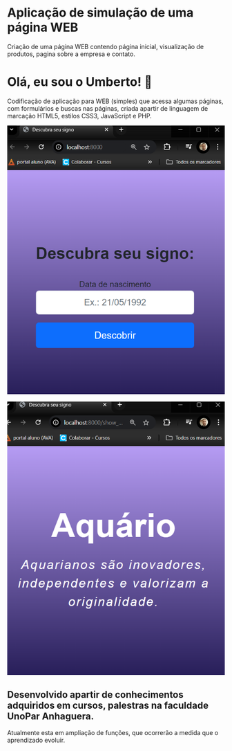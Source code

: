

# Aplicação de simulação de uma página WEB

Criação de uma página WEB contendo página inicial, visualização de produtos, pagina sobre a empresa e contato.

# Olá, eu sou o Umberto! 👋

Codificação de aplicação para WEB (simples) que acessa algumas páginas, com formulários e buscas nas páginas, criada apartir de linguagem de marcação HTML5, estilos CSS3, JavaScript e PHP.


![image](https://github.com/Dnakalfa/SignosPrev/blob/main/assets/imgs/prints/inicial.png)

![image](https://github.com/Dnakalfa/SignosPrev/blob/main/assets/imgs/prints/resultado.png)



## Desenvolvido apartir de conhecimentos adquiridos em cursos, palestras na faculdade UnoPar Anhaguera.

Atualmente esta em ampliação de funções, que ocorrerão a medida que o aprendizado evoluir.

